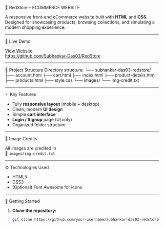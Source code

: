 🛒 RedStore – ECOMMERCE WEBSITE

A responsive front-end eCommerce website built with **HTML** and **CSS**. Designed for showcasing products, browsing collections, and simulating a modern shopping experience.

---

🔗 Live Demo

[View Website](#)  
https://github.com/Subhankar-Das03/RedStore

---

📂 Project Structure
Directory structure:
└── subhankar-das03-redstore/
    ├── account.html
    ├── cart.html
    ├── index.html
    ├── product-details.html
    ├── products.html
    ├── style.css
    └── images/
        └── img-credit.txt


---

✨ Key Features

- Fully **responsive layout** (mobile + desktop)
- Clean, modern **UI design**
- Simple **cart interface**
- **Login / Signup** page (UI only)
- Organized folder structure

---

📸 Image Credits

All images are credited in  
📁 `images/img-credit.txt`

---

⚙️ Technologies Used

- HTML5  
- CSS3  
- (Optional) Font Awesome for icons

---

🚀 Getting Started

1. **Clone the repository:**
   ```bash
   git clone https://github.com/your-username/subhankar-das03-redstore.git


